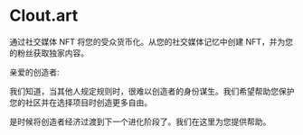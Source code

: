 # Clout.art

通过社交媒体 NFT 将您的受众货币化。从您的社交媒体记忆中创建 NFT，并为您的粉丝获取独家内容。

亲爱的创造者:

我们知道，当其他人规定规则时，很难以创造者的身份谋生。我们希望帮助您保护您的社区并在选择项目时创造更多自由。

是时候将创造者经济过渡到下一个进化阶段了。我们在这里为您提供帮助。
